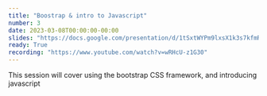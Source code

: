 ```yaml
---
title: "Boostrap & intro to Javascript"
number: 3
date: 2023-03-08T00:00:00-00:00
slides: "https://docs.google.com/presentation/d/1tSxtWYPm9lxsX1k3s7kfmR3uciSA-iD21rLpOY0Zi0E/edit?usp=sharing"
ready: True
recording: "https://www.youtube.com/watch?v=wRHcU-z1G30"
---
```


This session will cover using the bootstrap CSS framework, and introducing javascript